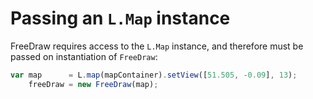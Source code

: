 # Passing an `L.Map` instance

FreeDraw requires access to the `L.Map` instance, and therefore must be passed on instantiation of `FreeDraw`:

```javascript
var map      = L.map(mapContainer).setView([51.505, -0.09], 13);
    freeDraw = new FreeDraw(map);
```